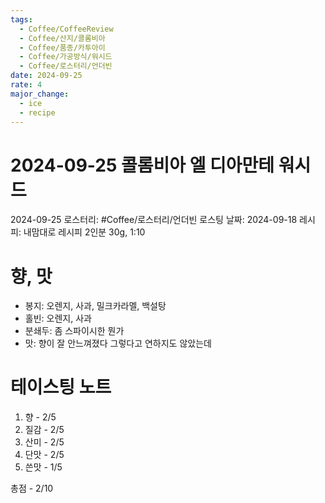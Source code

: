 ```yaml
---
tags:
  - Coffee/CoffeeReview
  - Coffee/산지/콜롬비아
  - Coffee/품종/카투아이
  - Coffee/가공방식/워시드
  - Coffee/로스터리/언더빈
date: 2024-09-25
rate: 4
major_change:
  - ice
  - recipe
---
```

# 2024-09-25 콜롬비아 엘 디아만테 워시드
2024-09-25
로스터리: #Coffee/로스터리/언더빈
로스팅 날짜: 2024-09-18
레시피: 내맘대로 레시피 2인분 30g, 1:10
# 향, 맛
- 봉지: 오렌지, 사과, 밀크카라멜, 백설탕
- 홀빈: 오렌지, 사과
- 분쇄두: 좀 스파이시한 뭔가
- 맛: 향이 잘 안느껴졌다 그렇다고 연하지도 않았는데
# 테이스팅 노트
1. 향 - 2/5
2. 질감 - 2/5
3. 산미 - 2/5
4. 단맛 - 2/5
5. 쓴맛 - 1/5

총점 - 2/10